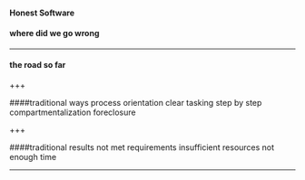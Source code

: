 #### Honest Software
#### where did we go wrong

---

#### the road so far

+++

####traditional ways
process orientation
clear tasking
step by step
compartmentalization
foreclosure

+++

####traditional results
not met requirements
insufficient resources
not enough time

---